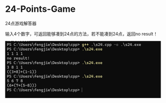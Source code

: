 # 24-Points-Game

24点游戏解答器


输入4个数字，可返回能够凑到24点的方法，若不能凑到24点，返回no result！


![图片1](https://github.com/SherlockUnknowEn/24-Points-Game/blob/main/shot.png)